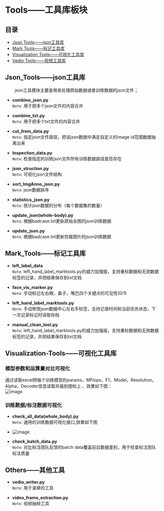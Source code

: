 # Tools——工具库板块
## 目录
- [Json Tools——json工具库](#Json_Tools——json工具库)
- [Mark Tools——标记工具库](#Mark_Tools——标记工具库) 
- [Visualization Tools——可视化工具库](#Visualization-Tools——可视化工具库) 
- [Vedio Tools——视频工具库](#Others——其他工具) 


## Json_Tools——json工具库
        json工具模块主要是用来处理原始数据或者训练数据的json文件；
- **combine_json.py**  
```Note```: 用于把多个json文件的内容合并 


- **combine_txt.py**  
```Note```: 用于把多个txt文件的内容合并


- **cut_from_data.py**  
```Note```: 指定json文件路径，把该json数据中满足自定义的image id范围数据抽离出来

  
- **Inspection_data.py**  
```Note```: 检查指定的训练json文件所有训练数据路径是否存在


- **json_struction.py**  
```Note```: 可视化json文件结构


- **sort_ImgAnno_json.py**  
```Note```: json数据排序


- **statistics_json.py**  
```Note```: 统计json数据的分布（每个数据集的数量）


- **update_json(whole-body).py**  
```Note```: 根据badcase.txt更新原始全图的json训练数据


- **update_json.py**  
```Note```: 根据badcase.txt更新剪裁图片的json训练数据


## Mark_Tools——标记工具库
- **left_label_data**  
```Note```: left_hand_label_marktools.py的威力加强版，支持重标数据和无效数据标签的记录，并把结果保存到txt文档


- **face_vis_marker.py**  
```Note```: 手动标记左右眼，鼻子，嘴巴四个关键点的可见性(0/1)


- **left_hand_label_marktools.py**  
```Note```: 手动修改json数据中心左右手标签，支持记录时间和当前任务状态，下一次记录标记时读取存档


- **manual_clean_tool.py**  
```Note```: left_hand_label_marktools.py的威力加强版，支持重标数据和无效数据标签的记录，并把结果保存到txt文档


## Visualization-Tools——可视化工具库
### 模型参数和运算量对比可视化
通过读取excel把每个训练模型的params，MFlops，F1，Model，Resolution，Alpha，Decoder信息读取并画到图标上 ，效果如下图：  
![image](https://github.com/Daming-TF/HandData/blob/master/material/plot.jpg)  


### 训练数据/标注数据可视化
- **check_all_data(whole_body).py**  
```Note```: 通用的训练数据可视化接口,效果如下图  
- ![image](https://github.com/Daming-TF/HandData/blob/master/material/%E5%8F%AF%E8%A7%86%E5%8C%96.jpg) 

- **check_batch_data.py**  
```Note```: 对比标注团队反馈的batch data覆盖前后数据差别，用于检查标注团队标注质量



## Others——其他工具
- **vedio_writer.py**  
```Note```: 用于录屏的工具


- **video_frame_extraction.py**  
```Note```: 视频抽帧工具